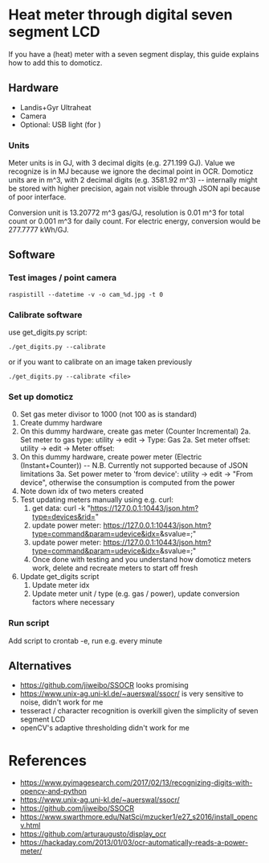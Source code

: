 # Heat meter through digital seven segment LCD

If you have a (heat) meter with a seven segment display, this guide explains how to add this to domoticz.

## Hardware

- Landis+Gyr Ultraheat
- Camera
- Optional: USB light (for )

### Units

Meter units is in GJ, with 3 decimal digits (e.g. 271.199 GJ). Value we recognize is in MJ because we ignore the decimal point in OCR. Domoticz units are in m^3, with 2 decimal digits (e.g. 3581.92 m^3) -- internally might be stored with higher precision, again not visible through JSON api because of poor interface.

Conversion unit is 13.20772 m^3 gas/GJ, resolution is 0.01 m^3 for total count or 0.001 m^3 for daily count. For electric energy, conversion would be 277.7777 kWh/GJ.

## Software

### Test images / point camera

    raspistill --datetime -v -o cam_%d.jpg -t 0

### Calibrate software

use get_digits.py script: 

    ./get_digits.py --calibrate

or if you want to calibrate on an image taken previously

    ./get_digits.py --calibrate <file>

### Set up domoticz

0. Set gas meter divisor to 1000 (not 100 as is standard)
1. Create dummy hardware
2. On this dummy hardware, create gas meter (Counter Incremental)
2a. Set meter to gas type: utility -> edit -> Type: Gas
2a. Set meter offset: utility -> edit -> Meter offset: <fill in>
3. On this dummy hardware, create power meter (Electric (Instant+Counter)) -- N.B. Currently not supported because of JSON limitations
3a. Set power meter to 'from device': utility -> edit -> "From device", otherwise the consumption is computed from the power
4. Note down idx of two meters created
5. Test updating meters manually using e.g. curl:
   1. get data: curl -k "https://127.0.0.1:10443/json.htm?type=devices&rid=<idx>"
   2. update power meter: https://127.0.0.1:10443/json.htm?type=command&param=udevice&idx=<idx>&svalue=<power in Watt>;<usage in Wh>"
   3. update power meter: https://127.0.0.1:10443/json.htm?type=command&param=udevice&idx=<idx>&svalue=<power in Watt>;<usage in Wh>"
   4. Once done with testing and you understand how domoticz meters work, delete and recreate meters to start off fresh
6. Update get_digits script
   1. Update meter idx
   2. Update meter unit / type (e.g. gas / power), update conversion factors where necessary

### Run script

Add script to crontab -e, run e.g. every minute

## Alternatives

- https://github.com/jiweibo/SSOCR looks promising
- https://www.unix-ag.uni-kl.de/~auerswal/ssocr/ is very sensitive to noise, didn't work for me
- tesseract / character recognition is overkill given the simplicity of seven segment LCD
- openCV's adaptive thresholding didn't work for me

# References

- https://www.pyimagesearch.com/2017/02/13/recognizing-digits-with-opencv-and-python
- https://www.unix-ag.uni-kl.de/~auerswal/ssocr/
- https://github.com/jiweibo/SSOCR
- https://www.swarthmore.edu/NatSci/mzucker1/e27_s2016/install_opencv.html
- https://github.com/arturaugusto/display_ocr
- https://hackaday.com/2013/01/03/ocr-automatically-reads-a-power-meter/